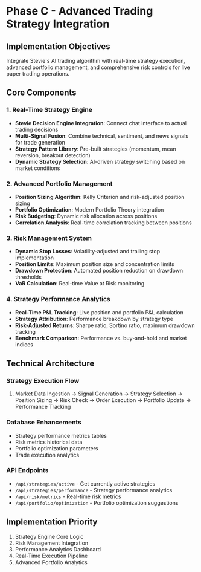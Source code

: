 # Phase C - Advanced Trading Strategy Integration

## Implementation Objectives
Integrate Stevie's AI trading algorithm with real-time strategy execution, advanced portfolio management, and comprehensive risk controls for live paper trading operations.

## Core Components

### 1. Real-Time Strategy Engine
- **Stevie Decision Engine Integration**: Connect chat interface to actual trading decisions
- **Multi-Signal Fusion**: Combine technical, sentiment, and news signals for trade generation
- **Strategy Pattern Library**: Pre-built strategies (momentum, mean reversion, breakout detection)
- **Dynamic Strategy Selection**: AI-driven strategy switching based on market conditions

### 2. Advanced Portfolio Management
- **Position Sizing Algorithm**: Kelly Criterion and risk-adjusted position sizing
- **Portfolio Optimization**: Modern Portfolio Theory integration
- **Risk Budgeting**: Dynamic risk allocation across positions
- **Correlation Analysis**: Real-time correlation tracking between positions

### 3. Risk Management System
- **Dynamic Stop Losses**: Volatility-adjusted and trailing stop implementation
- **Position Limits**: Maximum position size and concentration limits
- **Drawdown Protection**: Automated position reduction on drawdown thresholds
- **VaR Calculation**: Real-time Value at Risk monitoring

### 4. Strategy Performance Analytics
- **Real-Time P&L Tracking**: Live position and portfolio P&L calculation
- **Strategy Attribution**: Performance breakdown by strategy type
- **Risk-Adjusted Returns**: Sharpe ratio, Sortino ratio, maximum drawdown tracking
- **Benchmark Comparison**: Performance vs. buy-and-hold and market indices

## Technical Architecture

### Strategy Execution Flow
1. Market Data Ingestion → Signal Generation → Strategy Selection → Position Sizing → Risk Check → Order Execution → Portfolio Update → Performance Tracking

### Database Enhancements
- Strategy performance metrics tables
- Risk metrics historical data
- Portfolio optimization parameters
- Trade execution analytics

### API Endpoints
- `/api/strategies/active` - Get currently active strategies
- `/api/strategies/performance` - Strategy performance analytics
- `/api/risk/metrics` - Real-time risk metrics
- `/api/portfolio/optimization` - Portfolio optimization suggestions

## Implementation Priority
1. Strategy Engine Core Logic
2. Risk Management Integration
3. Performance Analytics Dashboard
4. Real-Time Execution Pipeline
5. Advanced Portfolio Analytics